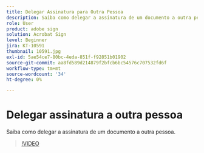 ```yaml
---
title: Delegar Assinatura para Outra Pessoa
description: Saiba como delegar a assinatura de um documento a outra pessoa
role: User
product: adobe sign
solution: Acrobat Sign
level: Beginner
jira: KT-10591
thumbnail: 10591.jpg
exl-id: 5ae54ce7-80bc-4eda-851f-f92851b01902
source-git-commit: aa8fd589d214879f2bfcb6bc54576c707532fd6f
workflow-type: tm+mt
source-wordcount: '34'
ht-degree: 0%

---
```


# Delegar assinatura a outra pessoa

Saiba como delegar a assinatura de um documento a outra pessoa.

>[!VIDEO](https://video.tv.adobe.com/v/343856?quality=12&learn=on&hidetitle=true)
